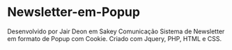 # Newsletter-em-Popup

Desenvolvido por Jair Deon em Sakey Comunicação
Sistema de Newsletter em formato de Popup com Cookie.
Criado com Jquery, PHP, HTML e CSS.

